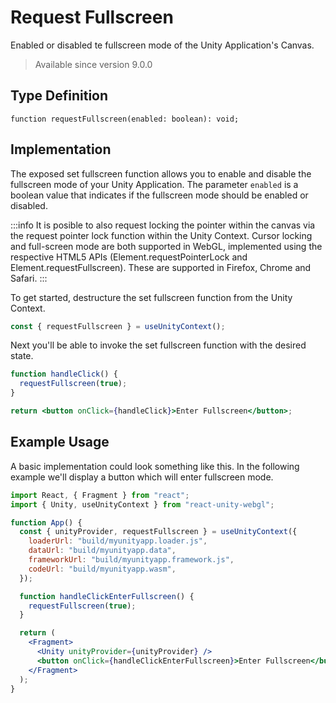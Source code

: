 # Request Fullscreen

Enabled or disabled te fullscreen mode of the Unity Application's Canvas.

> Available since version 9.0.0

## Type Definition

```tsx title="Type Definition"
function requestFullscreen(enabled: boolean): void;
```

## Implementation

The exposed set fullscreen function allows you to enable and disable the fullscreen mode of your Unity Application. The parameter `enabled` is a boolean value that indicates if the fullscreen mode should be enabled or disabled.

:::info
It is posible to also request locking the pointer within the canvas via the request pointer lock function within the Unity Context. Cursor locking and full-screen mode are both supported in WebGL, implemented using the respective HTML5 APIs (Element.requestPointerLock and Element.requestFullscreen). These are supported in Firefox, Chrome and Safari.
:::

To get started, destructure the set fullscreen function from the Unity Context.

```jsx showLineNumbers title="Example: Destructuring the set fullscreen function"
const { requestFullscreen } = useUnityContext();
```

Next you'll be able to invoke the set fullscreen function with the desired state.

```jsx showLineNumbers title="Example: Using the set fullscreen function"
function handleClick() {
  requestFullscreen(true);
}

return <button onClick={handleClick}>Enter Fullscreen</button>;
```

## Example Usage

A basic implementation could look something like this. In the following example we'll display a button which will enter fullscreen mode.

```jsx showLineNumbers title="App.jsx"
import React, { Fragment } from "react";
import { Unity, useUnityContext } from "react-unity-webgl";

function App() {
  const { unityProvider, requestFullscreen } = useUnityContext({
    loaderUrl: "build/myunityapp.loader.js",
    dataUrl: "build/myunityapp.data",
    frameworkUrl: "build/myunityapp.framework.js",
    codeUrl: "build/myunityapp.wasm",
  });

  function handleClickEnterFullscreen() {
    requestFullscreen(true);
  }

  return (
    <Fragment>
      <Unity unityProvider={unityProvider} />
      <button onClick={handleClickEnterFullscreen}>Enter Fullscreen</button>
    </Fragment>
  );
}
```
